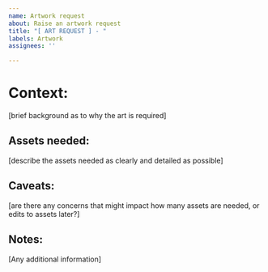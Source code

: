 ```yaml
---
name: Artwork request
about: Raise an artwork request
title: "[ ART REQUEST ] - "
labels: Artwork
assignees: ''

---
```


# Context:
[brief background as to why the art is required]

## Assets needed:
[describe the assets needed as clearly and detailed as possible]

## Caveats:
[are there any concerns that might impact how many assets are needed, or edits to assets later?]

## Notes:
[Any additional information]
